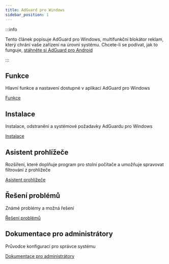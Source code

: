 ```yaml
---
title: AdGuard pro Windows
sidebar_position: 1
---
```


:::info

Tento článek popisuje AdGuard pro Windows, multifunkční blokátor reklam, který chrání vaše zařízení na úrovni systému. Chcete-li se podívat, jak to funguje, [stáhněte si AdGuard pro Android](https://agrd.io/download-kb-adblock)

:::

## Funkce

Hlavní funkce a nastavení dostupné v aplikaci AdGuard pro Windows

[Funkce](/adguard-for-windows/features/features.md)

## Instalace

Instalace, odstranění a systémové požadavky AdGuardu pro Windows

[Instalace](/adguard-for-windows/installation.md)

## Asistent prohlížeče

Rozšíření, které doplňuje program pro stolní počítače a umožňuje spravovat filtrování z prohlížeče

[Asistent prohlížeče](/adguard-for-windows/browser-assistant.md)

## Řešení problémů

Známé problémy a možná řešení

[Řešení problémů](/adguard-for-windows/solving-problems/solving-problems.md)

## Dokumentace pro administrátory

Průvodce konfigurací pro správce systému

[Dokumentace pro administrátory](/adguard-for-windows/admins-documentation.md)
